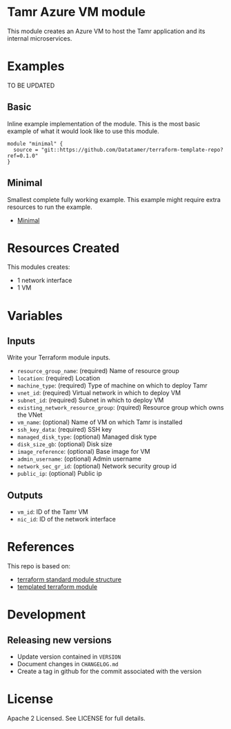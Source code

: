 # Tamr Azure VM module

This module creates an Azure VM to host the Tamr application and its
internal microservices.

# Examples
TO BE UPDATED
## Basic
Inline example implementation of the module.  This is the most basic example of what it would look like to use this module.
```
module "minimal" {
  source = "git::https://github.com/Datatamer/terraform-template-repo?ref=0.1.0"
}
```
## Minimal
Smallest complete fully working example. This example might require extra resources to run the example.
- [Minimal](https://github.com/Datatamer/terraform-template-repo/tree/master/examples/minimal)

# Resources Created
This modules creates:
* 1 network interface
* 1 VM

# Variables 
## Inputs
Write your Terraform module inputs.
* `resource_group_name`: (required) Name of resource group
* `location`: (required) Location
* `machine_type`: (required) Type of machine on which to deploy Tamr
* `vnet_id`: (required) Virtual network in which to deploy VM
* `subnet_id`: (required) Subnet in which to deploy VM
* `existing_network_resource_group`: (rquired) Resource group which owns the VNet
* `vm_name`: (optional) Name of VM on which Tamr is installed
* `ssh_key_data`: (required) SSH key
* `managed_disk_type`: (optional) Managed disk type
* `disk_size_gb`: (optional) Disk size
* `image_reference`: (optional) Base image for VM
* `admin_username`: (optional) Admin username
* `network_sec_gr_id`: (optional) Network security group id
* `public_ip`: (optional) Public ip

## Outputs
* `vm_id`: ID of the Tamr VM
* `nic_id`: ID of the network interface

# References
This repo is based on:
* [terraform standard module structure](https://www.terraform.io/docs/modules/index.html#standard-module-structure)
* [templated terraform module](https://github.com/tmknom/template-terraform-module)

# Development
## Releasing new versions
* Update version contained in `VERSION`
* Document changes in `CHANGELOG.md`
* Create a tag in github for the commit associated with the version

# License
Apache 2 Licensed. See LICENSE for full details.
